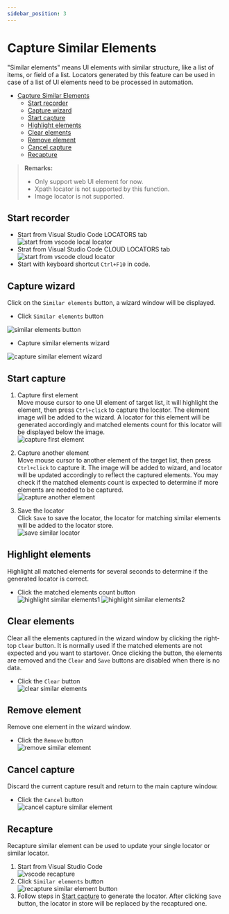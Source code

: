```yaml
---
sidebar_position: 3
---
```

# Capture Similar Elements

"Similar elements" means UI elements with similar structure, like a list of items, or field of a list. Locators generated by this feature can be used in case of a list of UI elements need to be processed in automation.  

- [Capture Similar Elements](#capture-similar-elements)
  - [Start recorder](#start-recorder)
  - [Capture wizard](#capture-wizard)
  - [Start capture](#start-capture)
  - [Highlight elements](#highlight-elements)
  - [Clear elements](#clear-elements)
  - [Remove element](#remove-element)
  - [Cancel capture](#cancel-capture)
  - [Recapture](#recapture)

> **Remarks:**
>- Only support web UI element for now.  
>- Xpath locator is not supported by this function.  
>- Image locator is not supported.  


## Start recorder
- Start from Visual Studio Code LOCATORS tab  
![start from vscode local locator](../../img/start_recorder_from_vscode.png)
- Strat from Visual Studio Code CLOUD LOCATORS tab  
![start from vscode cloud locator](../../img/start_recorder_from_cloud.png)
- Start with keyboard shortcut `Ctrl+F10` in code.   

## Capture wizard  
Click on the `Similar elements` button, a wizard window will be displayed.
- Click  `Similar elements` button

![similar elements button](../../img/similar_elements_button.png)
- Capture similar elements wizard 

![capture similar element wizard](../../img/capture_similar_element_wizard.png)


## Start capture

1. Capture first element  
Move mouse cursor to one UI element of target list, it will highlight the element, then press `Ctrl+click` to capture the locator. The element image will be added to the wizard. A locator for this element will be generated accordingly and matched elements count for this locator will be displayed below the image.  
![capture first element](../../img/capture_first_similar_element.png)  

2. Capture another element  
Move mouse cursor to another element of the target list, then press `Ctrl+click` to capture it. The image will be added to wizard, and locator will be updated accordingly to reflect the captured elements. You may check if the matched elements count is expected to determine if more elements are needed to be captured.  
![capture another element](../../img/capture_another_similar_element.png)  

3. Save the locator  
Click `Save` to save the locator, the locator for matching similar elements will be added to the locator store.  
![save similar locator](../../img/save_similar_locator.png)  

## Highlight elements
Highlight all matched elements for several seconds to determine if the generated locator is correct.  
- Click the matched elements count button  
![highlight similar elements1](../../img/highlight_similar_elements1.png)
![highlight similar elements2](../../img/highlight_similar_elements2.png)

## Clear elements
Clear all the elements captured in the wizard window by clicking the right-top `Clear` button. It is normally used if the matched elements are not expected and you want to startover. Once clicking the button, the elements are removed and the `Clear` and `Save` buttons are disabled when there is no data.  
- Click the `Clear` button  
![clear similar elements](../../img/clear_similar_elements.png) 

## Remove element
Remove one element in the wizard window.  
- Click the `Remove` button  
![remove similar element](../../img/remove_similar_element.png)  

## Cancel capture
Discard the current capture result and return to the main capture window.  
- Click the `Cancel` button  
![cancel capture similar element](../../img/cancel_capture_similar_element.png)  

## Recapture
Recapture similar element can be used to update your single locator or similar locator.
1. Start from Visual Studio Code   
![vscode recapture](../../img/recorder_recapture_vscode.png)  
2. Click `Similar elements` button  
![recapture similar element button](../../img/recapture_similar_element_button.png)  
3. Follow steps in [Start capture](#start-capture) to generate the locator. After clicking `Save` button, the locator in store will be replaced by the recaptured one. 
